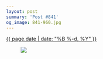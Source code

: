 ```yaml
---
layout: post
summary: 'Post #841'
og_image: 841-960.jpg
---
```


<p>
 <time>
  <a href="/841">
   {{ page.date | date: "%B %-d, %Y" }}
  </a>
 </time>
 <a href="/841">
  <figure data-taken="6/2/2019">
   <img sizes="(min-width: 700px) 50vw, calc(100vw - 2rem)" src="{{ site.assets_url }}/841-480.jpg" srcset="{{ site.assets_url }}/841-240.jpg 240w, {{ site.assets_url }}/841-480.jpg 480w, {{ site.assets_url }}/841-720.jpg 720w, {{ site.assets_url }}/841-960.jpg 960w"/>
  </figure>
 </a>
</p>
